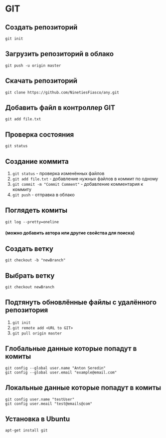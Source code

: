 GIT
=

## Создать репозиторий
`git init`

## Загрузить репозиторий в облако
`git push -u origin master`

## Скачать репозиторий
`git clone https://github.com/NinetiesFiasco/any.git`

## Добавить файл в контроллер GIT
`git add file.txt`

## Проверка состояния
`git status`

## Создание коммита
1. `git status` - проверка изменённых файлов
1. `git add file.txt` - добавление нужных файлов в коммит по одному
1. `git commit -m "Commit Comment"` - добавление комментария к коммиту
1. `git push` - отправка в облако

## Поглядеть комиты
`git log --pretty=oneline`

#### (можно добавить автора или другие свойства для поиска)


## Создать ветку
`git checkout -b "newBranch"`

## Выбрать ветку
`git checkout newBranch`

## Подтянуть обновлённые файлы с удалённого репозитория
1. `git init`
1. `git remote add <URL to GIT>`
1. `git pull origin master`

## Глобальные данные которые попадут в комиты
`git config --global user.name "Anton Seredin"`  
`git config --global user.email "example@email.com"`

## Локальные данные которые попадут в комиты
`git config user.name "testUser"`  
`git config user.meail "test@emails@com"`

## Установка в Ubuntu
`apt-get install git`

